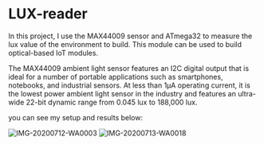 # LUX-reader
In this project, I use the MAX44009 sensor and ATmega32 to measure the lux value of the environment to build. This module can be used to build optical-based IoT modules.

The MAX44009 ambient light sensor features an I2C
digital output that is ideal for a number of portable applications
such as smartphones, notebooks, and industrial
sensors. At less than 1μA operating current, it is the
lowest power ambient light sensor in the industry and
features an ultra-wide 22-bit dynamic range from 0.045
lux to 188,000 lux.


you can see my setup and results below:

![IMG-20200712-WA0003](https://user-images.githubusercontent.com/74113714/98655802-22532a00-2355-11eb-932a-1a02fb549583.jpg)
![IMG-20200713-WA0018](https://user-images.githubusercontent.com/74113714/98656065-79f19580-2355-11eb-800e-b77e1807ccda.jpeg)
